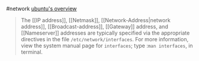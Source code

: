 #network 
[ubuntu's overview](https://ubuntu.com/server/docs/network-introduction)

> The [[IP address]], [[Netmask]], [[Network-Address|network address]], [[Broadcast-address]], [[Gateway]] address, and [[Nameserver]] addresses are typically specified via the appropriate directives in the file `/etc/network/interfaces`. For more information, view the system manual page for `interfaces`; type :`man interfaces`, in terminal.
